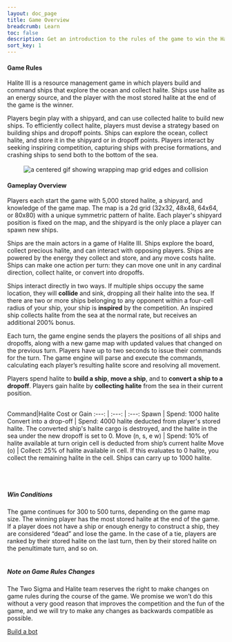 ```yaml
---
layout: doc_page
title: Game Overview
breadcrumb: Learn
toc: false
description: Get an introduction to the rules of the game to win the Halite AI Programming Challenge.
sort_key: 1
---
```


<div class="doc-section" markdown="1">

#### Game Rules

Halite III is a resource management game in which players build and command ships that explore the ocean and collect halite. Ships use halite as an energy source, and the player with the most stored halite at the end of the game is the winner.

Players begin play with a shipyard, and can use collected halite to build new ships. To efficiently collect halite, players must devise a strategy based on building ships and dropoff points. Ships can explore the ocean, collect halite, and store it in the shipyard or in dropoff points. Players interact by seeking inspiring competition, capturing ships with precise formations, and crashing ships to send both to the bottom of the sea.
<br/><br/>
<span style="display:block;text-align:center">![a centered gif showing wrapping map grid edges and collision](/assets/images/map_inspiration.gif)</span>
</div>

<div class="doc-section" markdown="1">

#### Gameplay Overview

Players each start the game with 5,000 stored halite, a shipyard, and knowledge of the game map. The map is a 2d grid (32x32, 48x48, 64x64, or 80x80) with a unique symmetric pattern of halite. Each player's shipyard position is fixed on the map, and the shipyard is the only place a player can spawn new ships.

Ships are the main actors in a game of Halite III. Ships explore the board, collect precious halite, and can interact with opposing players. Ships are powered by the energy they collect and store, and any move costs halite. Ships can make one action per turn: they can move one unit in any cardinal direction, collect halite, or convert into dropoffs.

Ships interact directly in two ways. If multiple ships occupy the same location, they will **collide** and sink, dropping all their halite into the sea. If there are two or more ships belonging to any opponent within a four-cell radius of your ship, your ship is **inspired** by the competition. An inspired ship collects halite from the sea at the normal rate, but receives an additional 200% bonus.

Each turn, the game engine sends the players the positions of all ships and dropoffs, along with a new game map with updated values that changed on the previous turn. Players have up to two seconds to issue their commands for the turn. The game engine will parse and execute the commands, calculating each player’s resulting halite score and resolving all movement.

Players spend halite to **build a ship**,  **move a ship**, and to **convert a ship to a dropoff**. Players gain halite by **collecting halite** from the sea in their current position.
<br/><br/>

Command|Halite Cost or Gain
:---: | :---: | :---:
Spawn | Spend: 1000 halite
Convert into a drop-off  | Spend: 4000 halite deducted from player's stored halite. The converted ship's halite cargo is destroyed, and the halite in the sea under the new dropoff is set to 0.
Move (n, s, e w) | Spend: 10% of halite available at turn origin cell is deducted from ship’s current halite
Move (o) | Collect: 25% of halite available in cell. If this evaluates to 0 halite, you collect the remaining halite in the cell. Ships can carry up to 1000 halite.

<br/><br/>

##### Win Conditions
The game continues for 300 to 500 turns, depending on the game map size. The winning player has the most stored halite at the end of the game. If a player does not have a ship or enough energy to construct a ship, they are considered “dead” and lose the game. In the case of a tie, players are ranked by their stored halite on the last turn, then by their stored halite on the penultimate turn, and so on.
<br/><br/>

##### Note on Game Rules Changes
The Two Sigma and Halite team reserves the right to make changes on game rules during the course of the game. We promise we won’t do this without a very good reason that improves the competition and the fun of the game, and we will try to make any changes as backwards compatible as possible.


</div>

<div class="build-a-bot text-center">
  <a href="#" class="btn btn-primary">Build a bot</a>
</div>
